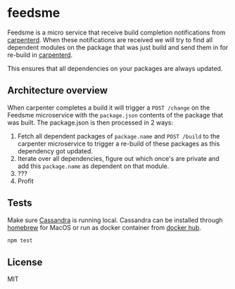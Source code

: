 # feedsme

Feedsme is a micro service that receive build completion notifications
from [carpenterd]. When these notifications are received we will try to find all
dependent modules on the package that was just build and send them in for
re-build in [carpenterd].

This ensures that all dependencies on your packages are always updated.

## Architecture overview

When carpenter completes a build it will trigger a `POST /change` on the Feedsme
microservice with the `package.json` contents of the package that was built. The
package.json is then processed in 2 ways:

1. Fetch all dependent packages of `package.name` and `POST /build` to the
   carpenter microservice to trigger a re-build of these packages as this
   dependency got updated.
2. Iterate over all dependencies, figure out which once's are private and add
   this `package.name` as dependent on that module.
3. ???
4. Profit

## Tests

Make sure [Cassandra] is running local. Cassandra can be installed through
[homebrew] for MacOS or run as docker container from [docker hub][hub].

```sh
npm test
```

## License
MIT

[carpenterd]: https://github.com/godaddy/carpenterd
[Cassandra]: https://cassandra.apache.org/
[homebrew]: http://brew.sh/
[hub]: https://hub.docker.com/_/cassandra/
